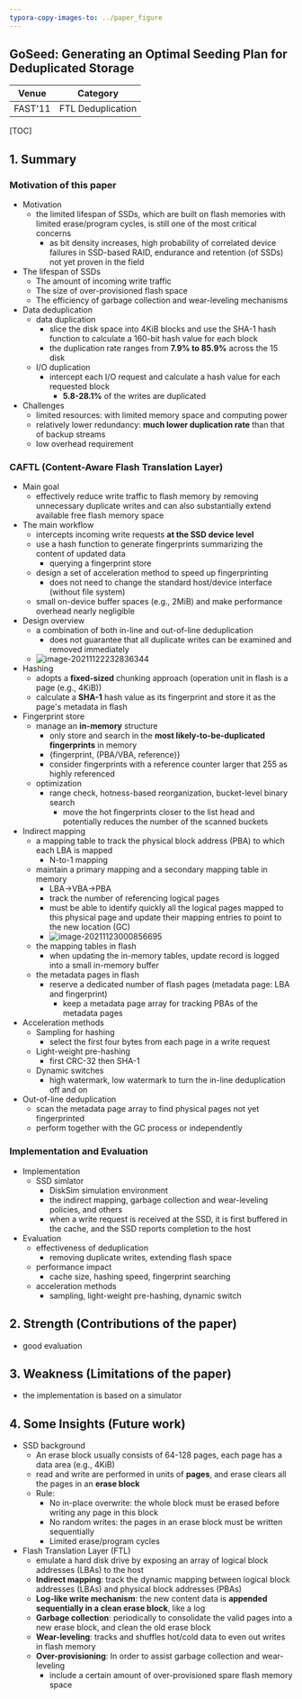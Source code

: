 ```yaml
---
typora-copy-images-to: ../paper_figure
---
```

GoSeed: Generating an Optimal Seeding Plan for Deduplicated Storage
------------------------------------------
|           Venue            |       Category       |
| :------------------------: | :------------------: |
| FAST'11 | FTL Deduplication |
[TOC]

## 1. Summary
### Motivation of this paper

- Motivation
  - the limited lifespan of SSDs, which are built on flash memories with limited erase/program cycles, is   still one of the most critical concerns
    - as bit density increases, high probability of correlated device failures in SSD-based RAID, endurance and retention (of SSDs) not yet proven in the field
- The lifespan of SSDs
  - The amount of incoming write traffic
  - The size of over-provisioned flash space
  - The efficiency of garbage collection and wear-leveling mechanisms
- Data deduplication 
  - data duplication
    - slice the disk space into 4KiB blocks and use the SHA-1 hash function to calculate a 160-bit hash value for each block
    - the duplication rate ranges from **7.9% to 85.9%** across the 15 disk
  - I/O duplication
    - intercept each I/O request and calculate a hash value for each requested block
      - **5.8-28.1%** of the writes are duplicated
- Challenges
  - limited resources: with limited memory space and computing power
  - relatively lower redundancy: **much lower duplication rate** than that of backup streams
  - low overhead requirement

### CAFTL (Content-Aware Flash Translation Layer)

- Main goal
  - effectively reduce write traffic to flash memory by removing unnecessary duplicate writes and can also substantially extend available free flash memory space
- The main workflow
  - intercepts incoming write requests **at the SSD device level**
  - use a hash function to generate fingerprints summarizing the content of updated data
    - querying a fingerprint store
  - design a set of acceleration method to speed up fingerprinting
    - does not need to change the standard host/device interface (without file system)
  - small on-device buffer spaces (e.g., 2MiB) and make performance overhead nearly negligible
- Design overview
  - a combination of both in-line and out-of-line deduplication
    - does not guarantee that all duplicate writes can be examined and removed immediately
  - ![image-20211122232836344](../paper_figure/image-20211122232836344.png)
- Hashing
  - adopts a **fixed-sized** chunking approach (operation unit in flash is a page (e.g., 4KiB))
  - calculate a **SHA-1** hash value as its fingerprint and store it as the page's metadata in flash
- Fingerprint store
  - manage an **in-memory** structure 
    - only store and search in the **most likely-to-be-duplicated fingerprints** in memory
    - {fingerprint, (PBA/VBA, reference)}
    - consider fingerprints with a reference counter larger that 255  as highly referenced
  - optimization
    - range check, hotness-based reorganization, bucket-level binary search
      - move the hot fingerprints closer to the list head and potentially reduces the number of the scanned buckets
- Indirect mapping
  - a mapping table to track the physical block address (PBA) to which each LBA is mapped
    - N-to-1 mapping
  - maintain a primary mapping and a secondary mapping table in memory 
    - LBA->VBA->PBA
    - track the number of referencing logical pages
    - must be able to identify quickly all the logical pages mapped to this physical page and update their mapping entries to point to the new location (GC)
    - ![image-20211123000856695](../paper_figure/image-20211123000856695.png)
  - the mapping tables in flash
    - when updating the in-memory tables, update record is logged into a small in-memory buffer
  - the metadata pages in flash
    - reserve a dedicated number of flash pages (metadata page: LBA and fingerprint)
      - keep a metadata page array for tracking PBAs of the metadata pages
- Acceleration methods
  - Sampling for hashing
    - select the first four bytes from each page in a write request
  - Light-weight pre-hashing
    - first CRC-32 then SHA-1
  - Dynamic switches
    - high watermark, low watermark to turn the in-line deduplication off and on
- Out-of-line deduplication
  - scan the metadata page array to find physical pages not yet fingerprinted
  - perform together with the GC process or independently

### Implementation and Evaluation

- Implementation
  - SSD simlator
    - DiskSim simulation environment
    - the indirect mapping, garbage collection and wear-leveling policies, and others
    - when a write request is received at the SSD, it is first buffered in the cache, and the SSD reports completion to the host
- Evaluation
  - effectiveness of deduplication
    - removing duplicate writes, extending flash space
  - performance impact
    - cache size, hashing speed, fingerprint searching
  - acceleration methods
    - sampling, light-weight pre-hashing, dynamic switch

## 2. Strength (Contributions of the paper)

- good evaluation

## 3. Weakness (Limitations of the paper)

- the implementation is based on a simulator

## 4. Some Insights (Future work)

- SSD background
  - An erase block usually consists of 64-128 pages, each page has a data area (e.g., 4KiB)
  - read and write are performed in units of **pages**, and erase clears all the pages in an **erase block**
  - Rule:
    - No in-place overwrite: the whole block must be erased before writing any page in this block
    - No random writes: the pages in an erase block must be written sequentially
    - Limited erase/program cycles
- Flash Translation Layer (FTL)
  - emulate a hard disk drive by exposing an array of logical block addresses (LBAs) to the host
  - **Indirect mapping**: track the dynamic mapping between logical block addresses (LBAs) and physical block addresses (PBAs)
  - **Log-like write mechanism**: the new content data is **appended sequentially in a clean erase block**, like a log
  - **Garbage collection**: periodically to consolidate the valid pages into a new erase block, and clean the old erase block
  -  **Wear-leveling**: tracks and shuffles hot/cold data to even out writes in flash memory
  - **Over-provisioning**: In order to assist garbage collection and wear-leveling
    - include a certain amount of over-provisioned spare flash memory space
